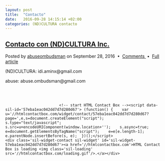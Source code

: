```yaml
---
layout: post
title:  "Contacto"
date:   2016-09-28 14:15:14 +02:00
categories: (ND)CULTURA contacto
---
```

<div id="entry">
						<div class="Motor">
							<h2 class="title"><a href="//localhost:4000/contacto.md"> Contacto con (ND)CULTURA Inc.</a></h2>
						</div>
							<p class="meta">Posted by <a href="//abuseombudsman.github.io">abuseombudsman</a> on September 28, 2016
								&nbsp;&bull;&nbsp; <a href="#" class="comments">Comments </a> &nbsp;&bull;&nbsp; <a href="//localhost:4000/contacto.md" class="permalink">Full article</a></p>
							<p><span style="color #91E34C;">(ND)</span><span style="color #91E34C;">CULTURA</span>: idi.aminx@gmail.com</p>
								<p><span style="color #E34C4C;">abuse</span>: abuse.ombudsman@gmail.com</p><br><br>

							<!-- start HTML Contact Box --><script data-sil-id='57eba1eac042dd7d7d280d67'> (function() {    var u='//htmlcontactbox.com/widget/contact/57eba1eac042dd7d7d280d67?page=',e,s=document.createElement("script");    s.type="text/javascript";    s.src=u+encodeURIComponent(window.location+'');    s.async=true;    e=document.getElementsByTagName("script");    e=e[e.length-1];    e.parentNode.insertBefore(s, e);  })();</script>    
    <div class='sil-widget-contact sil-widget' id='sil-widget-57eba1eac042dd7d7d280d67'><a href='//htmlcontactbox.com'>HTML Contact Box is loading <img class='sil-loading' src='//htmlcontactbox.com/loading.gif'/>.</a></div>
<!-- end HTML Contact Box -->
</div>							

